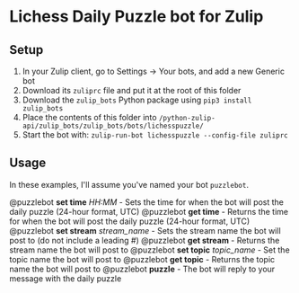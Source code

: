 # Lichess Daily Puzzle bot for Zulip

## Setup

1) In your Zulip client, go to Settings -> Your bots, and add a new Generic bot
2) Download its `zuliprc` file and put it at the root of this folder
3) Download the `zulip_bots` Python package using `pip3 install zulip_bots`
4) Place the contents of this folder into `/python-zulip-api/zulip_bots/zulip_bots/bots/lichesspuzzle/`
5) Start the bot with: `zulip-run-bot lichesspuzzle --config-file zuliprc`

## Usage
In these examples, I'll assume you've named your bot `puzzlebot`.

@puzzlebot **set time** *HH:MM* - Sets the time for when the bot will post the daily puzzle (24-hour format, UTC)
@puzzlebot **get time** - Returns the time for when the bot will post the daily puzzle (24-hour format, UTC)
@puzzlebot **set stream** *stream_name* - Sets the stream name the bot will post to (do not include a leading #)
@puzzlebot **get stream** - Returns the stream name the bot will post to
@puzzlebot **set topic** *topic_name* - Set the topic name the bot will post to
@puzzlebot **get topic** - Returns the topic name the bot will post to
@puzzlebot **puzzle** - The bot will reply to your message with the daily puzzle